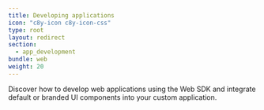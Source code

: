 ```yaml
---
title: Developing applications
icon: "c8y-icon c8y-icon-css"
type: root
layout: redirect
section:
  - app_development
bundle: web
weight: 20
---
```


Discover how to develop web applications using the Web SDK and integrate default or branded UI components into your custom application.
